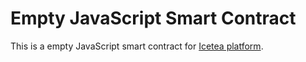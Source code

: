 # Empty JavaScript Smart Contract

This is a empty JavaScript smart contract for [Icetea platform][platform].

[platform]: https://icetea.io

